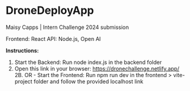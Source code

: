 # DroneDeployApp
Maisy Capps | Intern Challenge 2024 submission 

Frontend: React
API: Node.js, Open AI

**Instructions:**
1. Start the Backend: Run node index.js in the backend folder <br />
2. Open this link in your browser: https://dronechallenge.netlify.app/  <br />
2B. OR - Start the Frontend: Run npm run dev in the frontend > vite-project folder and follow the provided localhost link  <br />
